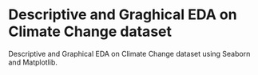 
# Descriptive and Graghical EDA on Climate Change dataset 

Descriptive and Graphical EDA on Climate Change dataset using Seaborn and Matplotlib.


